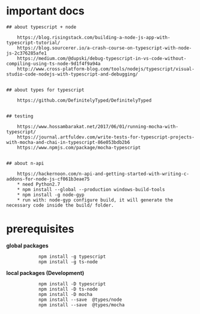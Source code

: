 # important docs

    ## about typescript + node

        https://blog.risingstack.com/building-a-node-js-app-with-typescript-tutorial/
        https://blog.sourcerer.io/a-crash-course-on-typescript-with-node-js-2c376285afe1
        https://medium.com/@dupski/debug-typescript-in-vs-code-without-compiling-using-ts-node-9d1f4f9a94a
        http://www.cross-platform-blog.com/tools/nodejs/typescript/visual-studio-code-nodejs-with-typescript-and-debugging/

        
    ## about types for typescript

        https://github.com/DefinitelyTyped/DefinitelyTyped


    ## testing

        https://www.hossambarakat.net/2017/06/01/running-mocha-with-typescript/
        https://journal.artfuldev.com/write-tests-for-typescript-projects-with-mocha-and-chai-in-typescript-86e053bdb2b6
        https://www.npmjs.com/package/mocha-typescript


    ## about n-api

        https://hackernoon.com/n-api-and-getting-started-with-writing-c-addons-for-node-js-cf061b3eae75
        * need Python2.7
        * npm install --global --production windows-build-tools
        * npm install -g node-gyp
        * run with: node-gyp configure build, it will generate the necessary code inside the build/ folder.

# prerequisites


**global packages**
```     
            npm install -g typescript  
            npm install -g ts-node
```

**local packages (Development)**
```     
            npm install -D typescript
            npm install -D ts-node
            npm install -D mocha
            npm install --save  @types/node  
            npm install --save  @types/mocha            
```
